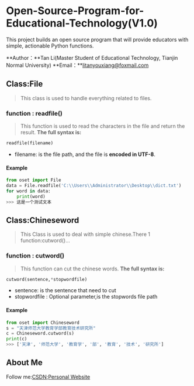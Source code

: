 # Open-Source-Program-for-Educational-Technology(V1.0)
This project builds an open source program that will provide educators with simple, actionable Python functions.

**Author：**Tan Li(Master Student of Educational Technology, Tianjin Normal University)
**Email：**litanyouxiang@foxmail.com

## Class:File
> This class is used to handle everything related to files.

### function : readfile()
> This function is used to read the characters in the file and return the result.
**The full syntax is:**
```python
readfile(filename)
```
+ filename: is the file path, and the file is **encoded in UTF-8**.

#### Example
```python
from oset import File
data = File.readfile('C:\\Users\\Administrator\\Desktop\\dict.txt')
for word in data:
	print(word)
>>> 这是一个测试文本
```
## Class:Chineseword
> This Class is used to deal with simple chinese.There 1 function:cutword()...

### function : cutword()
>This function can cut the chinese words.
**The full syntax is:**
```python
cutword(sentence,*stopwordfile)
```
+ sentence: is the sentence that need to cut
+ stopwordfile : Optional parameter,is the stopwords file path

#### Example
```python
from oset import Chineseword
s = "天津师范大学教育学部教育技术研究所"
c = Chineseword.cutword(s)
print(c)
>>> ['天津', '师范大学', '教育学', '部', '教育', '技术', '研究所']
```

## About Me 
Follow me:[CSDN](https://me.csdn.net/qq_32863549);[Personal Website](http://www.litan.tech)